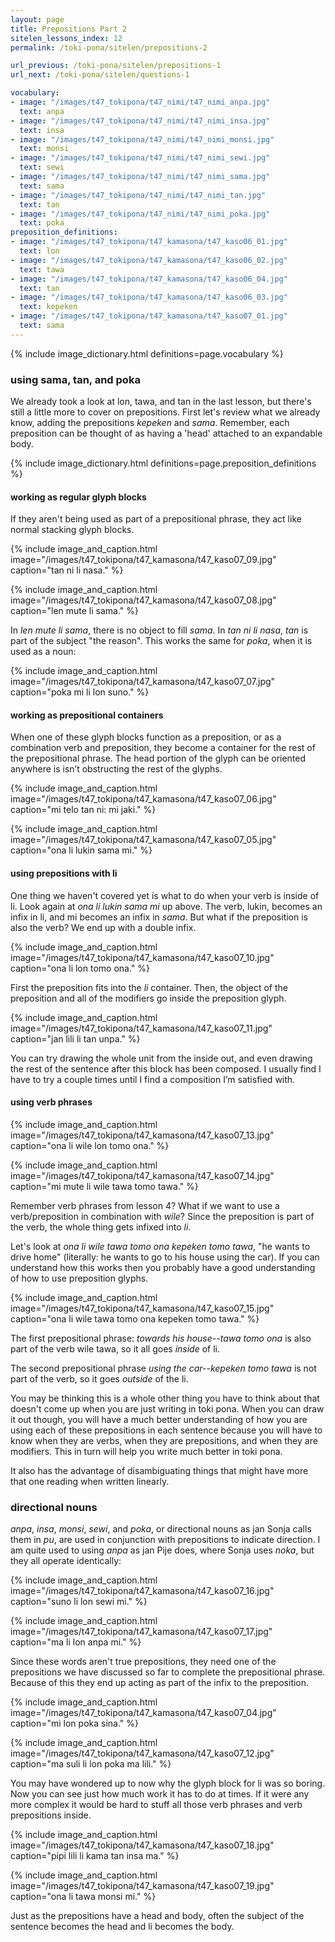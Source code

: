 ```yaml
---
layout: page
title: Prepositions Part 2
sitelen_lessons_index: 12
permalink: /toki-pona/sitelen/prepositions-2

url_previous: /toki-pona/sitelen/prepositions-1
url_next: /toki-pona/sitelen/questions-1

vocabulary:
- image: "/images/t47_tokipona/t47_nimi/t47_nimi_anpa.jpg"
  text: anpa
- image: "/images/t47_tokipona/t47_nimi/t47_nimi_insa.jpg"
  text: insa
- image: "/images/t47_tokipona/t47_nimi/t47_nimi_monsi.jpg"
  text: monsi
- image: "/images/t47_tokipona/t47_nimi/t47_nimi_sewi.jpg"
  text: sewi
- image: "/images/t47_tokipona/t47_nimi/t47_nimi_sama.jpg"
  text: sama
- image: "/images/t47_tokipona/t47_nimi/t47_nimi_tan.jpg"
  text: tan
- image: "/images/t47_tokipona/t47_nimi/t47_nimi_poka.jpg"
  text: poka
preposition_definitions:
- image: "/images/t47_tokipona/t47_kamasona/t47_kaso06_01.jpg"
  text: lon
- image: "/images/t47_tokipona/t47_kamasona/t47_kaso06_02.jpg"
  text: tawa
- image: "/images/t47_tokipona/t47_kamasona/t47_kaso06_04.jpg"
  text: tan
- image: "/images/t47_tokipona/t47_kamasona/t47_kaso06_03.jpg"
  text: kepeken
- image: "/images/t47_tokipona/t47_kamasona/t47_kaso07_01.jpg"
  text: sama
---
```


{% include image_dictionary.html definitions=page.vocabulary %}

### using sama, tan, and poka

We already took a look at lon, tawa, and tan in the last lesson, but there's still a little more to cover on prepositions. First let's review what we already know, adding the prepositions _kepeken_ and _sama_. Remember, each preposition can be thought of as having a 'head' attached to an expandable body.

{% include image_dictionary.html definitions=page.preposition_definitions %}

#### working as regular glyph blocks

If they aren't being used as part of a prepositional phrase, they act like normal stacking glyph blocks.

{% include image_and_caption.html image="/images/t47_tokipona/t47_kamasona/t47_kaso07_09.jpg" caption="tan ni li nasa." %}

{% include image_and_caption.html image="/images/t47_tokipona/t47_kamasona/t47_kaso07_08.jpg" caption="len mute li sama." %}

In _len mute li sama_, there is no object to fill _sama_. In _tan ni li nasa_, _tan_ is part of the subject "the reason".  This works the same for _poka_, when it is used as a noun:

{% include image_and_caption.html image="/images/t47_tokipona/t47_kamasona/t47_kaso07_07.jpg" caption="poka mi li lon suno." %}

#### working as prepositional containers

When one of these glyph blocks function as a preposition, or as a combination verb and preposition, they become a container for the rest of the prepositional phrase. The head portion of the glyph can be oriented anywhere is isn’t obstructing the rest of the glyphs.

{% include image_and_caption.html image="/images/t47_tokipona/t47_kamasona/t47_kaso07_06.jpg" caption="mi telo tan ni: mi jaki." %}

{% include image_and_caption.html image="/images/t47_tokipona/t47_kamasona/t47_kaso07_05.jpg" caption="ona li lukin sama mi." %}

#### using prepositions with li

One thing we haven't covered yet is what to do when your verb is inside of li. Look again at _ona li lukin sama mi_ up above. The verb, lukin, becomes an infix in li, and mi becomes an infix in _sama_. But what if the preposition is also the verb? We end up with a double infix.

{% include image_and_caption.html image="/images/t47_tokipona/t47_kamasona/t47_kaso07_10.jpg" caption="ona li lon tomo ona." %}

First the preposition fits into the _li_ container. Then, the object of the preposition and all of the modifiers go inside the preposition glyph.

{% include image_and_caption.html image="/images/t47_tokipona/t47_kamasona/t47_kaso07_11.jpg" caption="jan lili li tan unpa." %}

You can try drawing the whole unit from the inside out, and even drawing the rest of the sentence after this block has been composed. I usually find I have to try a couple times until I find a composition I’m satisfied with.

#### using verb phrases

{% include image_and_caption.html image="/images/t47_tokipona/t47_kamasona/t47_kaso07_13.jpg" caption="ona li wile lon tomo ona." %}

{% include image_and_caption.html image="/images/t47_tokipona/t47_kamasona/t47_kaso07_14.jpg" caption="mi mute li wile tawa tomo tawa." %}

Remember verb phrases from lesson 4? What if we want to use a verb/preposition in combination with _wile_? Since the preposition is part of the verb, the whole thing gets infixed into _li_.

Let's look at _ona li wile tawa tomo ona kepeken tomo tawa_, "he wants to drive home" (literally: he wants to go to his house using the car). If you can understand how this works then you probably have a good understanding of how to use preposition glyphs.

{% include image_and_caption.html image="/images/t47_tokipona/t47_kamasona/t47_kaso07_15.jpg" caption="ona li wile tawa tomo ona kepeken tomo tawa." %}

The first prepositional phrase: _towards his house--tawa tomo ona_ is also part of the verb wile tawa, so it all goes _inside_ of li.

The second prepositional phrase _using the car--kepeken tomo tawa_ is not part of the verb, so it goes _outside_ of the li.

You may be thinking this is a whole other thing you have to think about that doesn't come up when you are just writing in toki pona. When you can draw it out though, you will have a much better understanding of how you are using each of these prepositions in each sentence because you will have to know when they are verbs, when they are prepositions, and when they are modifiers. This in turn will help you write much better in toki pona.

It also has the advantage of disambiguating things that might have more that one reading when written linearly.

### directional nouns

_anpa_, _insa_, _monsi_, _sewi_, and _poka_, or directional nouns as jan Sonja calls them in _pu_, are used in conjunction with prepositions to indicate direction. I am quite used to using _anpa_ as jan Pije does, where Sonja uses _noka_, but they all operate identically:

{% include image_and_caption.html image="/images/t47_tokipona/t47_kamasona/t47_kaso07_16.jpg" caption="suno li lon sewi mi." %}

{% include image_and_caption.html image="/images/t47_tokipona/t47_kamasona/t47_kaso07_17.jpg" caption="ma li lon anpa mi." %}

Since these words aren't true prepositions, they need one of the prepositions we have discussed so far to complete the prepositional phrase. Because of this they end up acting as part of the infix to the preposition.

{% include image_and_caption.html image="/images/t47_tokipona/t47_kamasona/t47_kaso07_04.jpg" caption="mi lon poka sina." %}

{% include image_and_caption.html image="/images/t47_tokipona/t47_kamasona/t47_kaso07_12.jpg" caption="ma suli li lon poka ma lili." %}

You may have wondered up to now why the glyph block for li was so boring. Now you can see just how much work it has to do at times. If it were any more complex it would be hard to stuff all those verb phrases and verb prepositions inside.

{% include image_and_caption.html image="/images/t47_tokipona/t47_kamasona/t47_kaso07_18.jpg" caption="pipi lili li kama tan insa ma." %}

{% include image_and_caption.html image="/images/t47_tokipona/t47_kamasona/t47_kaso07_19.jpg" caption="ona li tawa monsi mi." %}

Just as the prepositions have a head and body, often the subject of the sentence becomes the head and li becomes the body.
